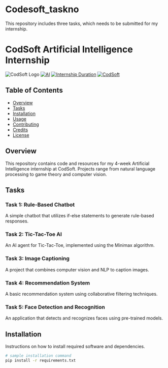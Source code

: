 # Codesoft_taskno
This repository includes three tasks, which needs to be submitted for my internship.
# CodSoft Artificial Intelligence Internship

![CodSoft Logo](URL-to-CodSoft-logo-if-available)
[![AI](https://img.shields.io/badge/Topic-AI-blue)]()
[![Internship Duration](https://img.shields.io/badge/Duration-4--weeks-green)]()
[![CodSoft](https://img.shields.io/badge/Company-CodSoft-orange)]()

## Table of Contents

- [Overview](#overview)
- [Tasks](#tasks)
- [Installation](#installation)
- [Usage](#usage)
- [Contributing](#contributing)
- [Credits](#credits)
- [License](#license)

## Overview

This repository contains code and resources for my 4-week Artificial Intelligence internship at CodSoft. Projects range from natural language processing to game theory and computer vision.

## Tasks

### Task 1: Rule-Based Chatbot
A simple chatbot that utilizes if-else statements to generate rule-based responses.

### Task 2: Tic-Tac-Toe AI
An AI agent for Tic-Tac-Toe, implemented using the Minimax algorithm.

### Task 3: Image Captioning
A project that combines computer vision and NLP to caption images.

### Task 4: Recommendation System
A basic recommendation system using collaborative filtering techniques.

### Task 5: Face Detection and Recognition
An application that detects and recognizes faces using pre-trained models.

## Installation

Instructions on how to install required software and dependencies.

```bash
# sample installation command
pip install -r requirements.txt
